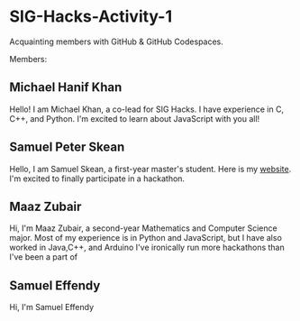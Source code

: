 # SIG-Hacks-Activity-1
Acquainting members with GitHub &amp; GitHub Codespaces. 

Members:

## Michael Hanif Khan
Hello! I am Michael Khan, a co-lead for SIG Hacks.
I have experience in C, C++, and Python.
I'm excited to learn about JavaScript with you all!

## Samuel Peter Skean
Hello, I am Samuel Skean, a first-year master's student.
Here is my [website](samuel-skean.github.io).
I'm excited to finally participate in a hackathon.

## Maaz Zubair
Hi, I'm Maaz Zubair, a second-year Mathematics and Computer Science major.
Most of my experience is in Python and JavaScript, but I have also worked in Java,C++, and Arduino
I've ironically run more hackathons than I've been a part of

## Samuel Effendy
Hi, I'm Samuel Effendy